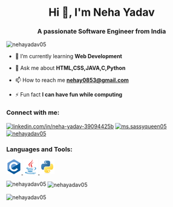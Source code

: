<h1 align="center">Hi 👋, I'm Neha Yadav</h1>
<h3 align="center">A passionate Software Engineer from India</h3>

<p align="left"> <img src="https://komarev.com/ghpvc/?username=nehayadav05&label=Profile%20views&color=0e75b6&style=flat" alt="nehayadav05" /> </p>

- 🌱 I’m currently learning **Web Development**

- 💬 Ask me about **HTML,CSS,JAVA,C,Python**

- 📫 How to reach me **nehay0853@gmail.com**

- ⚡ Fun fact **I can have fun while computing**

<h3 align="left">Connect with me:</h3>
<p align="left">
<a href="https://linkedin.com/in/linkedin.com/in/neha-yadav-39094425b" target="blank"><img align="center" src="https://raw.githubusercontent.com/rahuldkjain/github-profile-readme-generator/master/src/images/icons/Social/linked-in-alt.svg" alt="linkedin.com/in/neha-yadav-39094425b" height="30" width="40" /></a>
<a href="https://instagram.com/ms.sassyqueen05" target="blank"><img align="center" src="https://raw.githubusercontent.com/rahuldkjain/github-profile-readme-generator/master/src/images/icons/Social/instagram.svg" alt="ms.sassyqueen05" height="30" width="40" /></a>
<a href="https://www.codechef.com/users/nehayadav05" target="blank"><img align="center" src="https://cdn.jsdelivr.net/npm/simple-icons@3.1.0/icons/codechef.svg" alt="nehayadav05" height="30" width="40" /></a>
</p>

<h3 align="left">Languages and Tools:</h3>
<p align="left"> <a href="https://www.cprogramming.com/" target="_blank" rel="noreferrer"> <img src="https://raw.githubusercontent.com/devicons/devicon/master/icons/c/c-original.svg" alt="c" width="40" height="40"/> </a> <a href="https://www.java.com" target="_blank" rel="noreferrer"> <img src="https://raw.githubusercontent.com/devicons/devicon/master/icons/java/java-original.svg" alt="java" width="40" height="40"/> </a> <a href="https://www.python.org" target="_blank" rel="noreferrer"> <img src="https://raw.githubusercontent.com/devicons/devicon/master/icons/python/python-original.svg" alt="python" width="40" height="40"/> </a> </p>

<p><img align="left" src="https://github-readme-stats.vercel.app/api/top-langs?username=nehayadav05&show_icons=true&locale=en&layout=compact" alt="nehayadav05" /></p>

<p>&nbsp;<img align="center" src="https://github-readme-stats.vercel.app/api?username=nehayadav05&show_icons=true&locale=en" alt="nehayadav05" /></p>

<p><img align="center" src="https://github-readme-streak-stats.herokuapp.com/?user=nehayadav05&" alt="nehayadav05" /></p>

